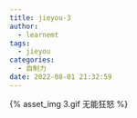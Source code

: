 ```yaml
---
title: jieyou-3
author:
  - learnemt
tags:
  - jieyou
categories:
  - 自制力
date: 2022-08-01 21:32:59
---
```





{% asset_img 3.gif 无能狂怒 %}